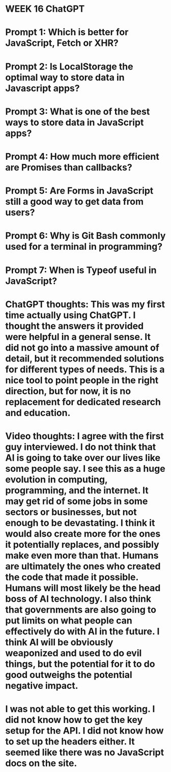 # WEEK 16 ChatGPT

# Prompt 1: Which is better for JavaScript, Fetch or XHR?

# Prompt 2: Is LocalStorage the optimal way to store data in Javascript apps?

# Prompt 3: What is one of the best ways to store data in JavaScript apps?

# Prompt 4: How much more efficient are Promises than callbacks?

# Prompt 5: Are Forms in JavaScript still a good way to get data from users?

# Prompt 6: Why is Git Bash commonly used for a terminal in programming?

# Prompt 7: When is Typeof useful in JavaScript?

# ChatGPT thoughts: This was my first time actually using ChatGPT. I thought the answers it provided were helpful in a general sense. It did not go into a massive amount of detail, but it recommended solutions for different types of needs. This is a nice tool to point people in the right direction, but for now, it is no replacement for dedicated research and education.

# Video thoughts: I agree with the first guy interviewed. I do not think that AI is going to take over our lives like some people say. I see this as a huge evolution in computing, programming, and the internet. It may get rid of some jobs in some sectors or businesses, but not enough to be devastating. I think it would also create more for the ones it potentially replaces, and possibly make even more than that. Humans are ultimately the ones who created the code that made it possible. Humans will most likely be the head boss of AI technology. I also think that governments are also going to put limits on what people can effectively do with AI in the future. I think AI will be obviously weaponized and used to do evil things, but the potential for it to do good outweighs the potential negative impact.

# I was not able to get this working. I did not know how to get the key setup for the API. I did not know how to set up the headers either. It seemed like there was no JavaScript docs on the site.
